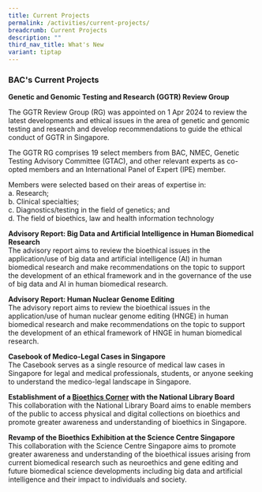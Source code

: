 ```yaml
---
title: Current Projects
permalink: /activities/current-projects/
breadcrumb: Current Projects
description: ""
third_nav_title: What's New
variant: tiptap
---
```

<h3>BAC's Current Projects</h3>
<p><strong>Genetic and Genomic Testing and Research (GGTR) Review Group</strong>
<br>
</p>
<p>The GGTR Review Group (RG) was appointed on 1 Apr 2024 to review the latest
developments and ethical issues in the area of genetic and genomic testing
and research and develop recommendations to guide the ethical conduct of
GGTR in Singapore.</p>
<p>The GGTR RG comprises 19 select members from BAC, NMEC, Genetic Testing
Advisory Committee (GTAC), and other relevant experts as co-opted members
and an International Panel of Expert (IPE) member.</p>
<p>Members were selected based on their areas of expertise in:
<br>a. Research;
<br>b. Clinical specialties;
<br>c. Diagnostics/testing in the field of genetics; and
<br>d. The field of bioethics, law and health information technology</p>
<p><strong>Advisory Report: Big Data and Artificial Intelligence in Human Biomedical Research</strong>
<br>The advisory report aims to review the bioethical issues in the application/use
of big data and artificial intelligence (AI) in human biomedical research
and make recommendations on the topic to support the development of an
ethical framework and in the governance of the use of big data and AI in
human biomedical research.</p>
<p><strong>Advisory Report: Human Nuclear Genome Editing</strong>
<br>The advisory report aims to review the bioethical issues in the application/use
of human nuclear genome editing (HNGE) in human biomedical research and
make recommendations on the topic to support the development of an ethical
framework of HNGE in human biomedical research.</p>
<p><strong>Casebook of Medico-Legal Cases in Singapore</strong>
<br>The Casebook serves as a single resource of medical law cases in Singapore
for legal and medical professionals, students, or anyone seeking to understand
the medico-legal landscape in Singapore.</p>
<p><strong>Establishment of a <a href="https://www.bioethics-singapore.org/bioethicscorner/" rel="noopener noreferrer nofollow" target="_blank">Bioethics Corner</a> with the National Library Board</strong>
<br>This collaboration with the National Library Board aims to enable members
of the public to access physical and digital collections on bioethics and
promote greater awareness and understanding of bioethics in Singapore.</p>
<p><strong>Revamp of the Bioethics Exhibition at the Science Centre Singapore</strong>
<br>This collaboration with the Science Centre Singapore aims to promote greater
awareness and understanding of the bioethical issues arising from current
biomedical research such as neuroethics and gene editing and future biomedical
science developments including big data and artificial intelligence and
their impact to individuals and society.</p>